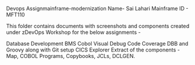 Devops Assignmainframe-modernization Name- Sai Lahari Mainframe ID - MFT110

This folder contains documents with screenshots and components created under zDevOps Workshop for the below assignments -

Database Development BMS Cobol Visual Debug Code Coverage DBB and Groovy along with Git setup CICS Explorer Extract of the components - Map, COBOL Programs, Copybooks, JCLs, DCLGEN.
